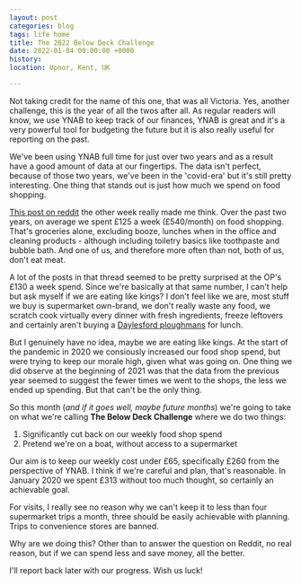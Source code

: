 ```yaml
---
layout: post
categories: blog
tags: life home
title: The 2022 Below Deck Challenge
date: 2022-01-04 00:00:00 +0000
history:
location: Upnor, Kent, UK

---
```

Not taking credit for the name of this one, that was all Victoria. Yes, another challenge, this is the year of all the twos after all. As regular readers will know, we use YNAB to keep track of our finances, YNAB is great and it's a very powerful tool for budgeting the future but it is also really useful for reporting on the past.

We've been using YNAB full time for just over two years and as a result have a good amount of data at our fingertips. The data isn't perfect, because of those two years, we've been in the 'covid-era' but it's still pretty interesting. One thing that stands out is just how much we spend on food shopping.

[This post on reddit](https://www.reddit.com/r/AskUK/comments/rm572v/do_i_spend_too_much_on_groceries_or_is_everyone/?utm_source=share&utm_medium=web2x&context=3) the other week really made me think. Over the past two years, on average we spent £125 a week (£540/month) on food shopping. That's groceries alone, excluding booze, lunches when in the office and cleaning products - although including toiletry basics like toothpaste and bubble bath. And one of us, and therefore more often than not, both of us, don't eat meat.

A lot of the posts in that thread seemed to be pretty surprised at the OP's £130 a week spend. Since we're basically at that same number, I can't help but ask myself if we are eating like kings? I don't feel like we are, most stuff we buy is supermarket own-brand, we don't really waste any food, we scratch cook virtually every dinner with fresh ingredients, freeze leftovers and certainly aren't buying a [Daylesford ploughmans](https://www.youtube.com/watch?v=EhOKTFMuXtE) for lunch.

But I genuinely have no idea, maybe we are eating like kings. At the start of the pandemic in 2020 we consiously increased our food shop spend, but were trying to keep our morale high, given what was going on. One thing we did observe at the beginning of 2021 was that the data from the previous year seemed to suggest the fewer times we went to the shops, the less we ended up spending. But that can't be the only thing.

So this month (*and if it goes well, maybe future months*) we're going to take on what we're calling **The Below Deck Challenge** where we do two things:
1. Significantly cut back on our weekly food shop spend
1. Pretend we're on a boat, without access to a supermarket

Our aim is to keep our weekly cost under £65, specifically £260 from the perspective of YNAB. I think if we're careful and plan, that's reasonable. In January 2020 we spent £313 without too much thought, so certainly an achievable goal.

For visits, I really see no reason why we can't keep it to less than four supermarket trips a month, three should be easily achievable with planning. Trips to convenience stores are banned.

Why are we doing this? Other than to answer the question on Reddit, no real reason, but if we can spend less and save money, all the better.

I'll report back later with our progress. Wish us luck!
